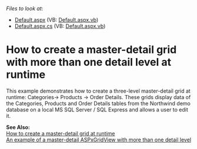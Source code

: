 <!-- default file list -->
*Files to look at*:

* [Default.aspx](./CS/WebSite/Default.aspx) (VB: [Default.aspx.vb](./VB/WebSite/Default.aspx.vb))
* [Default.aspx.cs](./CS/WebSite/Default.aspx.cs) (VB: [Default.aspx.vb](./VB/WebSite/Default.aspx.vb))
<!-- default file list end -->
# How to create a master-detail grid with more than one detail level at runtime


<p>This example demonstrates how to create a three-level master-detail grid at runtime: Categories-> Products -> Order Details. These grids display data of the Categories, Products and Order Details tables from the Northwind demo database on a local MS SQL Server / SQL Express and allows a user to edit it.</p><p><strong>See Also:</strong><br />
<a href="https://www.devexpress.com/Support/Center/p/E1141">How to create a master-detail grid at runtime</a><br />
<a href="https://www.devexpress.com/Support/Center/p/E392">An example of a master-detail ASPxGridView with more than one detail level</a></p>

<br/>


